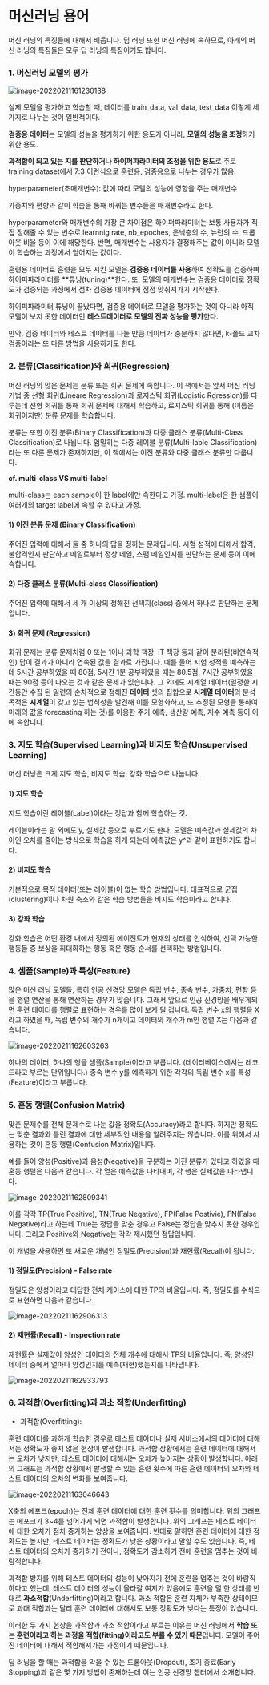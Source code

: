 # 머신러닝 용어 

머신 러닝의 특징들에 대해서 배웁니다. 딥 러닝 또한 머신 러닝에 속하므로, 아래의 머신 러닝의 특징들은 모두 딥 러닝의 특징이기도 합니다.



### 1. 머신러닝 모델의 평가

![image-20220211161230138](../images/image-20220211161230138.png)

실제 모델을 평가하고 학습할 때, 데이터를 train_data, val_data, test_data 이렇게 세가지로 나누는 것이 일반적이다.

**검증용 데이터**는 모델의 성능을 평가하기 위한 용도가 아니라, **모델의 성능을 조정**하기 위한 용도.

**과적합이 되고 있는 지를 판단하거나 하이퍼파라미터의 조정을 위한 용도**로 주로 training dataset에서 7:3 이런식으로 훈련용, 검증용으로 나누는 경우가 많음.

hyperparameter(초매개변수): 값에 따라 모델의 성능에 영향을 주는 매개변수

가중치와 편향과 같이 학습을 통해 바뀌는 변수들을 매개변수라고 한다.

hyperparameter와 매개변수의 가장 큰 차이점은 하이퍼파라미터는 보통 사용자가 직접 정해줄 수 있는 변수로 learnnig rate, nb_epoches, 은닉층의 수, 뉴런의 수, 드롭아웃 비율 등이 이에 해당한다. 반면, 매개변수는 사용자가 결정해주는 값이 아니라 모델이 학습하는 과정에서 얻어지는 값이다.

훈련용 데이터로 훈련을 모두 시킨 모델은 **검증용 데이터를 사용**하여 정확도를 검증하며 하이퍼파라미터를 **튜닝(tuning)**한다. 또, 모델의 매개변수는 검증용 데이터로 정확도가 검증되는 과정에서 점차 검증용 데이터에 점점 맞춰져가기 시작한다.

하이퍼파라미터 튜닝이 끝났다면, 검증용 데이터로 모델을 평가하는 것이 아니라 아직 모델이 보지 못한 데이터인 **테스트데이터로 모델의 진짜 성능을 평가**한다.

만약, 검증 데이터와 테스트 데이터를 나눌 만큼 데이터가 충분하지 않다면, k-폴드 교차 검증이라는 또 다른 방법을 사용하기도 한다.



### 2. 분류(Classification)와 회귀(Regression)

머신 러닝의 많은 문제는 분류 또는 회귀 문제에 속합니다. 이 책에서는 앞서 머신 러닝 기법 중 선형 회귀(Lineare Regression)과 로지스틱 회귀(Logistic Rgression)를 다루는데 선형 회귀를 통해 회귀 문제에 대해서 학습하고, 로지스틱 회귀를 통해 (이름은 회귀이지만) 분류 문제를 학습합니다.

분류는 또한 이진 분류(Binary Classification)과 다중 클래스 분류(Multi-Class Classification)로 나뉩니다. 엄밀히는 다중 레이블 분류(Multi-lable Classification)라는 또 다른 문제가 존재하지만, 이 책에서는 이진 분류와 다중 클래스 분류만 다룹니다.



**cf. multi-class VS multi-label**

multi-class는 each sample이 한 label에만 속한다고 가정. multi-label은 한 샘플이 여러개의 target label에 속할 수 있다고 가정. 



#### 1) 이진 분류 문제 (Binary Classification)

주어진 입력에 대해서 둘 중 하나의 답을 정하는 문제입니다. 시험 성적에 대해서 합격, 불합격인지 판단하고 메일로부터 정상 메일, 스팸 메일인지를 판단하는 문제 등이 이에 속합니다.



#### 2) 다중 클래스 분류(Multi-class Classification)

주어진 입력에 대해서 세 개 이상의 정해진 선택지(class) 중에서 하나로 판단하는 문제입니다.



#### 3) 회귀 문제 (Regression)

회귀 문제는 분류 문제처럼 0 또는 1이나 과학 책장, IT 책장 등과 같이 분리된(비연속적인) 답이 결과가 아니라 연속된 값을 결과로 가집니다. 예를 들어 시험 성적을 예측하는데 5시간 공부하였을 때 80점, 5시간 1분 공부하였을 때는 80.5점, 7시간 공부하였을 때는 90점 등이 나오는 것과 같은 문제가 있습니다. 그 외에도 시계열 데이터(일정한 시간동안 수집 된 일련의 순차적으로 정해진 **데이터** 셋의 집합으로 **시계열 데이터**의 분석 목적은 **시계열**이 갖고 있는 법칙성을 발견해 이를 모형화하고, 또 추정된 모형을 통하여 미래의 값을 forecasting 하는 것)를 이용한 주가 예측, 생산량 예측, 지수 예측 등이 이에 속합니다.



### 3. 지도 학습(Supervised Learning)과 비지도 학습(Unsupervised Learning)

머신 러닝은 크게 지도 학습, 비지도 학습, 강화 학습으로 나눕니다.



#### 1) 지도 학습

지도 학습이란 레이블(Label)이라는 정답과 함께 학습하는 것.

레이블이라는 말 외에도 y, 실제값 등으로 부르기도 한다. 모델은 예측값과 실제값의 차이인 오차를 줄이는 방식으로 학습을 하게 되는데 예측값은 y^과 같이 표현하기도 합니다.



#### 2) 비지도 학습

기본적으로 목적 데이터(또는 레이블)이 없는 학습 방법입니다. 대표적으로 군집(clustering)이나 차원 축소와 같은 학습 방법들을 비지도 학습이라고 합니다.



#### 3) 강화 학습

강화 학습은 어떤 환경 내에서 정의된 에이전트가 현재의 상태를 인식하여, 선택 가능한 행동들 중 보상을 최대화하는 행동 혹은 행동 순서를 선택하는 방법입니다.



### 4. 샘플(Sample)과 특성(Feature)

많은 머신 러닝 모델들, 특히 인공 신경망 모델은 독립 변수, 종속 변수, 가중치, 편향 등을 행렬 연산을 통해 연산하는 경우가 많습니다. 그래서 앞으로 인공 신경망을 배우게되면 훈련 데이터를 행렬로 표현하는 경우를 많이 보게 될 겁니다. 독립 변수 x의 행렬을 X라고 하였을 때, 독립 변수의 개수가 n개이고 데이터의 개수가 m인 행렬 X는 다음과 같습니다.

![image-20220211162603263](../images/image-20220211162603263.png)

하나의 데이터, 하나의 행을 샘플(Sample)이라고 부릅니다. (데이터베이스에서는 레코드라고 부르는 단위입니다.) 종속 변수 y를 예측하기 위한 각각의 독립 변수 x를 특성(Feature)이라고 부릅니다.



### 5. 혼동 행렬(Confusion Matrix)

맞춘 문제수를 전체 문제수로 나눈 값을 정확도(Accuracy)라고 합니다. 하지만 정확도는 맞춘 결과와 틀린 결과에 대한 세부적인 내용을 알려주지는 않습니다. 이를 위해서 사용하는 것이 혼동 행렬(Confusion Matrix)입니다.

예를 들어 양성(Positive)과 음성(Negative)을 구분하는 이진 분류가 있다고 하였을 때 혼동 행렬은 다음과 같습니다. 각 열은 예측값을 나타내며, 각 행은 실제값을 나타냅니다.

![image-20220211162809341](../images/image-20220211162809341.png)

이를 각각 TP(True Positive), TN(True Negative), FP(False Postivie), FN(False Negative)라고 하는데 True는 정답을 맞춘 경우고 False는 정답을 맞추지 못한 경우입니다. 그리고 Positive와 Negative는 각각 제시했던 정답입니다.

이 개념을 사용하면 또 새로운 개념인 정밀도(Precision)과 재현률(Recall)이 됩니다.

#### 1) 정밀도(Precision) - False rate

정밀도은 양성이라고 대답한 전체 케이스에 대한 TP의 비율입니다. 즉, 정밀도를 수식으로 표현하면 다음과 같습니다.

![image-20220211162906313](../images/image-20220211162906313.png)

#### 2) 재현률(Recall) - Inspection rate

재현률은 실제값이 양성인 데이터의 전체 개수에 대해서 TP의 비율입니다. 즉, 양성인 데이터 중에서 얼마나 양성인지를 예측(재현)했는지를 나타냅니다.

![image-20220211162933793](../images/image-20220211162933793.png)

### 6. 과적합(Overfitting)과 과소 적합(Underfitting)

* 과적합(Overfitting): 

훈련 데이터를 과하게 학습한 경우로 테스트 데이터나 실제 서비스에서의 데이터에 대해서는 정확도가 좋지 않은 현상이 발생합니다. 과적합 상황에서는 훈련 데이터에 대해서는 오차가 낮지만, 테스트 데이터에 대해서는 오차가 높아지는 상황이 발생합니다. 아래의 그래프는 과적합 상황에서 발생할 수 있는 훈련 횟수에 따른 훈련 데이터의 오차와 테스트 데이터의 오차의 변화를 보여줍니다.

![image-20220211163046643](../images/image-20220211163046643.png)

X축의 에포크(epoch)는 전체 훈련 데이터에 대한 훈련 횟수를 의미합니다. 위의 그래프는 에포크가 3~4를 넘어가게 되면 과적합이 발생합니다. 위의 그래프는 테스트 데이터에 대한 오차가 점차 증가하는 양상을 보여줍니다. 반대로 말하면 훈련 데이터에 대한 정확도는 높지만, 테스트 데이터는 정확도가 낮은 상황이라고 말할 수도 있습니다. 즉, 테스트 데이터의 오차가 증가하기 전이나, 정확도가 감소하기 전에 훈련을 멈추는 것이 바람직합니다.



과적합 방지를 위해 테스트 데이터의 성능이 낮아지기 전에 훈련을 멈추는 것이 바람직하다고 했는데, 테스트 데이터의 성능이 올라갈 여지가 있음에도 훈련을 덜 한 상태를 반대로 **과소적합**(Underfitting)이라고 합니다. 과소 적합은 훈련 자체가 부족한 상태이므로 과대 적합과는 달리 훈련 데이터에 대해서도 보통 정확도가 낮다는 특징이 있습니다.

이러한 두 가지 현상을 과적합과 과소 적합이라고 부르는 이유는 머신 러닝에서 **학습 또는 훈련이라고 하는 과정을 적합(fitting)이라고도 부를 수 있기 때문**입니다. 모델이 주어진 데이터에 대해서 적합해져가는 과정이기 때문입니다.

딥 러닝을 할 때는 과적합을 막을 수 있는 드롭아웃(Dropout), 조기 종료(Early Stopping)과 같은 몇 가지 방법이 존재하는데 이는 인공 신경망 챕터에서 소개합니다.
